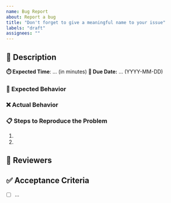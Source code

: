 ```yaml
---
name: Bug Report
about: Report a bug
title: "Don't forget to give a meaningful name to your issue"
labels: "draft"
assignees: ""
---
```


## 📝 Description

**⏱️ Expected Time**: ... (in minutes)
**📅 Due Date:** ... (YYYY-MM-DD)

### 🎯 Expected Behavior

### ❌ Actual Behavior

### 📋 Steps to Reproduce the Problem

1.
2.

## 👥 Reviewers

## ✅ Acceptance Criteria

- [ ] ...
